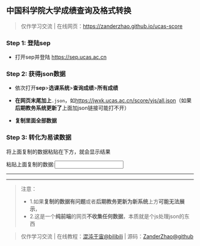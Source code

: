 ## 中国科学院大学成绩查询及格式转换

> 仅作学习交流 | 在线网页：<https://zanderzhao.github.io/ucas-score>




### Step 1: 登陆sep

+ 打开sep并登陆  <https://sep.ucas.ac.cn>



### Step 2: 获得json数据

+ 依次打开**sep**>**选课系统**>**查询成绩**>**所有成绩**

+ **在网页末尾加上**`.json`，如<https://jwxk.ucas.ac.cn/score/yjs/all.json>（如果**后期教务系统更新了**上面加json链接可能打不开）

+ **复制里面全部数据** 



### Step 3: 转化为易读数据

将上面复制的数据粘贴在下方，就会显示结果

<form>
粘贴上面复制的数据:<input name="jwjson" type="password" oninput="OnInput (event)"
onpropertychange="OnPropChanged (event)" />
</form>
<hr/><p id="show"></p><hr/>
<script type="text/javascript">
    function hdDealData(rawjson) {
        try{
            var jsonObj = JSON.parse(rawjson);
            for (var i = 0; i < jsonObj.list.length; i++) {
                if(i==0){document.getElementById("show").innerHTML = ""}
                document.getElementById("show").innerHTML += jsonObj.list[i].courseName + " : " + jsonObj.list[i].score + "<br/>"
                if(i==jsonObj.list.length){document.getElementById("show").innerHTML += "<hr/>"}
            }
        }catch (error) {
            document.getElementById("show").innerHTML += "<font color=\"red\">粘贴的数据有误</font>，也可能是教务系统更新了，尝试去<a href=\"https://github.com/ZanderZhao\" target=\"_blank\">哔哩哔哩</a>或者<a href=\"https://github.com/ZanderZhao/ucas-score\" target=\"_blank\">github</a>寻求帮助或反馈<hr/>"
  			console.error(error);
        }
    }
    function OnInput(event) {
        hdDealData(event.target.value);
    }
    function OnPropChanged(event) {
        if (event.propertyName.toLowerCase() == "value") {
            hdDealData(event.srcElement.value);
        }
    }
</script>



> 注意：
>
> + 1.如果**复制的数据有问题**或者**后期教务更新为新系统**上方**可能无法展示**，
> + 2.这是一个**纯前端**的网页**不收集任何数据**，本质就是个js处理json的东西

> 仅作学习交流 | 在线教程：[混沌于宙@bilibili](https://www.bilibili.com/)   |   源码：[ZanderZhao@github](https://github.com/ZanderZhao/ucas-score) 



